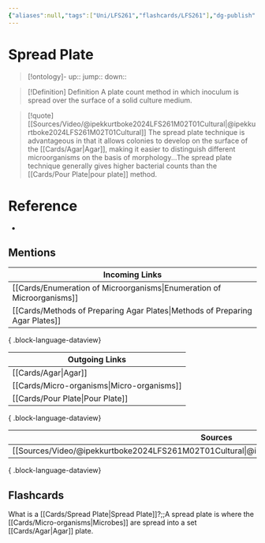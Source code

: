 ```yaml
---
{"aliases":null,"tags":["Uni/LFS261","flashcards/LFS261"],"dg-publish":true,"permalink":"/cards/spread-plate/","dgPassFrontmatter":true}
---
```


# Spread Plate

> [!ontology]-
> up:: 
> jump:: 
> down:: 

> [!Definition] Definition
> A plate count method in which inoculum is spread over the surface of a solid culture medium.

> [!quote] [[Sources/Video/@ipekkurtboke2024LFS261M02T01Cultural\|@ipekkurtboke2024LFS261M02T01Cultural]]
> The spread plate technique is advantageous in that it allows colonies to develop on the surface of the [[Cards/Agar\|Agar]], making it easier to distinguish different microorganisms on the basis of morphology...The spread plate technique generally gives higher bacterial counts than the [[Cards/Pour Plate\|pour plate]] method.

# Reference

- 

## Mentions

| Incoming Links                                                                  |
| ------------------------------------------------------------------------------- |
| [[Cards/Enumeration of Microorganisms\|Enumeration of Microorganisms]]       |
| [[Cards/Methods of Preparing Agar Plates\|Methods of Preparing Agar Plates]] |

{ .block-language-dataview}

| Outgoing Links                                |
| --------------------------------------------- |
| [[Cards/Agar\|Agar]]                       |
| [[Cards/Micro-organisms\|Micro-organisms]] |
| [[Cards/Pour Plate\|Pour Plate]]           |

{ .block-language-dataview}

| Sources                                                                                           |
| ------------------------------------------------------------------------------------------------- |
| [[Sources/Video/@ipekkurtboke2024LFS261M02T01Cultural\|@ipekkurtboke2024LFS261M02T01Cultural]] |

{ .block-language-dataview}

## Flashcards

What is a [[Cards/Spread Plate\|Spread Plate]]?;;A spread plate is where the [[Cards/Micro-organisms\|Microbes]] are spread into a set [[Cards/Agar\|Agar]] plate.
<!--SR:!2024-05-13,7,250-->